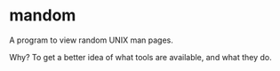 mandom
======

A program to view random UNIX man pages.

Why?
To get a better idea of what tools are available, and what they do.
